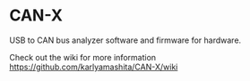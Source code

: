 # CAN-X
USB to CAN bus analyzer software and firmware for hardware.


Check out the wiki for more information https://github.com/karlyamashita/CAN-X/wiki

